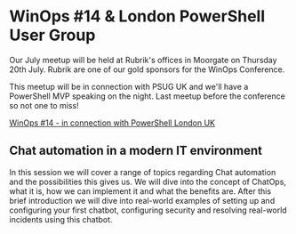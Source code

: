 # WinOps #14 & London PowerShell User Group  
Our July meetup will be held at Rubrik's offices in Moorgate on Thursday 20th July. Rubrik are one of our gold sponsors for the WinOps Conference.  

This meetup will be in connection with PSUG UK and we'll have a PowerShell MVP speaking on the night. Last meetup before the conference so not one to miss! 

[WinOps #14 - in connection with PowerShell London UK](https://www.meetup.com/WinOps/events/240203502/)

## Chat automation in a modern IT environment
In this session we will cover a range of topics regarding Chat automation and the possibilities this gives us. We will dive into the concept of ChatOps, what it is, how we can implement it and what the benefits are. After this brief introduction we will dive into real-world examples of setting up and configuring your first chatbot, configuring security and resolving real-world incidents using this chatbot.